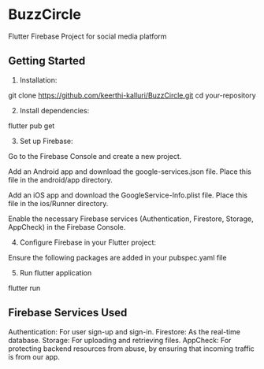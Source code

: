 # BuzzCircle

Flutter Firebase Project for social media platform

## Getting Started
1) Installation:
   
git clone https://github.com/keerthi-kalluri/BuzzCircle.git
cd your-repository

2) Install dependencies:

flutter pub get

3) Set up Firebase:
   
Go to the Firebase Console and create a new project.

Add an Android app and download the google-services.json file. Place this file in the android/app directory.

Add an iOS app and download the GoogleService-Info.plist file. Place this file in the ios/Runner directory.

Enable the necessary Firebase services (Authentication, Firestore, Storage, AppCheck) in the Firebase Console.

4) Configure Firebase in your Flutter project:

Ensure the following packages are added in your pubspec.yaml file

5) Run flutter application

flutter run


## Firebase Services Used
Authentication: For user sign-up and sign-in.
Firestore: As the real-time database.
Storage: For uploading and retrieving files.
AppCheck: For protecting backend resources from abuse, by ensuring that incoming traffic is from our app.

